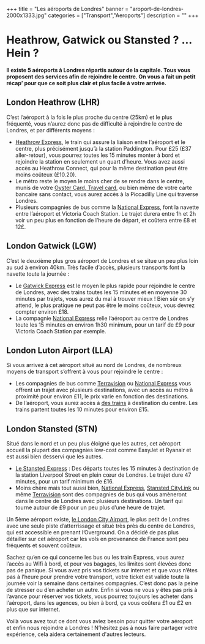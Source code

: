 +++
title = "Les aéroports de Londres"
banner = "aroport-de-londres-2000x1333.jpg"
categories = ["Transport","Aeroports"]
description = ""
+++

# Heathrow, Gatwick ou Stansted ? … Hein  ?

<strong>Il existe 5 aéroports à Londres répartis autour de la capitale. Tous vous proposent des services afin de rejoindre le centre. On vous a fait un petit récap’ pour que ce soit plus clair et plus facile à votre arrivée.</strong>

## London Heathrow (LHR)

C’est l’aéroport à la fois le plus proche du centre (25km) et le plus fréquenté, vous n’aurez donc pas de difficulté à rejoindre le centre de Londres, et par différents moyens :

<ul><li><a href="https://www.heathrowexpress.com/">Heathrow Express</a>, le train qui assure la liaison entre l’aéroport et le centre, plus précisément jusqu’à la station Paddington. Pour £25 (£37 aller-retour), vous pourrez toutes les 15 minutes monter à bord et rejoindre la station en seulement un quart d’heure. Vous avez aussi accès au Heathrow Connect, qui pour la même destination peut être moins coûteux (£10.20).</li><li>Le métro reste le moyen le moins cher de se rendre dans le centre, munis de votre <a href="Transport-a-londres.html">Oyster Card, Travel card</a>, ou bien même de votre carte bancaire sans contact, vous aurez accès à la Piccadilly Line qui traverse Londres.</li><li>Plusieurs compagnies de bus comme la <a href="http://www.nationalexpress.com/coach/airport/heathrow-airport/index.html?utm_medium=businessdevelopment&amp;utm_source=heathrowairport.com&amp;utm_campaign=buses-and-coaches">National Express</a>, font la navette entre l’aéroport et Victoria Coach Station. Le trajet durera entre 1h et 2h voir un peu plus en fonction de l’heure de départ, et coûtera entre £8 et 12£.</li></ul>



## London Gatwick (LGW)

C’est le deuxième plus gros aéroport de Londres et se situe un peu plus loin au sud à environ 40km. Très facile d’accès, plusieurs transports font la navette toute la journée :

<ul><li>Le <a href="http://www.gatwickexpress.com/">Gatwick Express</a>  est le moyen le plus rapide pour rejoindre le centre de Londres, avec des trains toutes les 15 minutes et en moyenne 30 minutes par trajets, vous aurez du mal à trouver mieux ! Bien sûr on s’y attend, le plus pratique ne peut pas être le moins coûteux, vous devrez compter environ £18.</li><li>La compagnie <a href="http://www.nationalexpress.com/bd/Gatwick/gatwick-airport.aspx">National Express</a> relie l’aéroport au centre de Londres toute les 15 minutes en environ 1h30 minimum, pour un tarif de £9 pour Victoria Coach Station par exemple.</li></ul>

## London Luton Airport (LLA)

Si vous arrivez à cet aéroport situé au nord de Londres, de nombreux moyens de transport s’offrent à vous pour rejoindre le centre :

<ul><li>Les compagnies de bus comme <a href="http://www.terravision.eu/">Terravision</a> ou <a href="http://www.nationalexpress.com/fr/airports/luton-airport.aspx">National Express</a> vous offrent un trajet avec plusieurs destinations, avec un accès au métro à proximité pour environ £11, le prix varie en fonction des destinations.</li><li>De l’aéroport, vous aurez accès à <a href="http://www.london-luton.co.uk/to-and-from-lla">des trains</a> à destination du centre. Les trains partent toutes les 10 minutes pour environ £15.</li></ul>

## London Stansted (STN)

Situé dans le nord et un peu plus éloigné que les autres, cet aéroport accueil la plupart des compagnies low-cost comme EasyJet et Ryanair et est aussi bien desservi que les autres.

<ul><li><a href="https://www.stanstedexpress.com/home">Le Stansted Express</a> : Des départs toutes les 15 minutes à destination de la station Liverpool Street en plein cœur de Londres. Le trajet dure 47 minutes, pour un tarif minimum de £16.</li><li>Moins chère mais tout aussi bien, <a href="http://www.nationalexpress.com/en/airports/stansted-airport.aspx">National Express</a>, <a href="https://www.stanstedcitylink.co.uk/fr/accueil">Stansted CityLink</a> ou même <a href="http://www.terravision.eu/francese/airport_transfer/bus-aeroport-de-stansted-londres/">Terravision</a> sont des compagnies de bus qui vous amèneront dans le centre de Londres avec plusieurs destinations. Un tarif qui tourne autour de £9 pour un peu plus d’une heure de trajet.</li></ul>

Un 5ème aéroport existe, <a href="https://www.londoncityairport.com/">le London City Airport</a>, le plus petit de Londres avec une seule piste d’atterrissage et situé très près du centre de Londres, qui est accessible en prenant l’Overground. On a décidé de pas plus détailler sur cet aéroport car les vols en provenance de France sont peu fréquents et souvent coûteux.

Sachez qu’en ce qui concerne les bus ou les train Express, vous aurez l’accès au Wifi à bord, et pour vos bagages, les limites sont élevées donc pas de panique. Si vous avez pris vos tickets sur internet et que vous n’êtes pas à l’heure pour prendre votre transport, votre ticket est valide toute la journée voir la semaine dans certaines compagnies. C’est donc pas la peine de stresser ou d’en acheter un autre. Enfin si vous ne vous y êtes pas pris à l’avance pour réserver vos tickets, vous pourrez toujours les acheter dans l’aéroport, dans les agences, ou bien à bord, ça vous coûtera £1 ou £2 en plus que sur internet.

Voilà vous avez tout ce dont vous aviez besoin pour quitter votre aéroport et enfin nous rejoindre a Londres ! N’hésitez pas à nous faire partager votre expérience, cela aidera certainement d'autres lecteurs.
